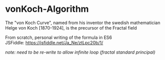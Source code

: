 # vonKoch-Algorithm
The "von Koch Curve", named from his inventor the swedish mathematician Helge von Koch [1870-1924], is the precursor of the Fractal field

From scratch, personal writing of the formula in ES6 </br>
JSFiddle: https://jsfiddle.net/Ja_Ne/ztLpc20b/1/

*note: need to be re-write to allow infinite loop (fractal standard principal)*

